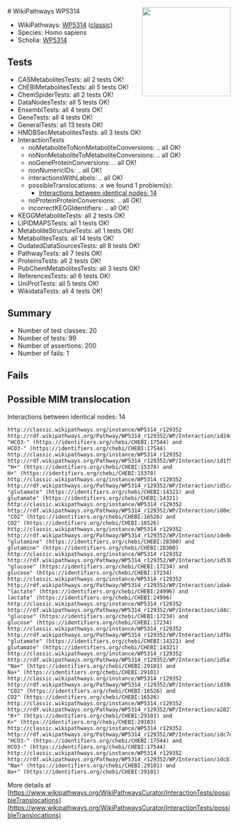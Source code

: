<img style="float: right; width: 200px" src="https://upload.wikimedia.org/wikipedia/commons/thumb/8/83/Wplogo_with_text_500.png/640px-Wplogo_with_text_500.png" />
# WikiPathways WP5314

* WikiPathways: [WP5314](https://wikipathways.org/pathways/WP5314) ([classic](https://classic.wikipathways.org/instance/WP5314))
* Species: Homo sapiens
* Scholia: [WP5314](https://scholia.toolforge.org/wikipathways/WP5314)
## Tests
* CASMetabolitesTests: all 2 tests OK!
* ChEBIMetabolitesTests: all 5 tests OK!
* ChemSpiderTests: all 2 tests OK!
* DataNodesTests: all 5 tests OK!
* EnsemblTests: all 4 tests OK!
* GeneTests: all 4 tests OK!
* GeneralTests: all 13 tests OK!
* HMDBSecMetabolitesTests: all 3 tests OK!
* InteractionTests
    * noMetaboliteToNonMetaboliteConversions: .. all OK!
    * noNonMetaboliteToMetaboliteConversions: .. all OK!
    * noGeneProteinConversions: .. all OK!
    * nonNumericIDs: .. all OK!
    * interactionsWithLabels: .. all OK!
    * possibleTranslocations: .x we found 1 problem(s):
        * [Interactions between identical nodes: 14](#661ebeee)
    * noProteinProteinConversions: .. all OK!
    * incorrectKEGGIdentifiers: .. all OK!
* KEGGMetaboliteTests: all 2 tests OK!
* LIPIDMAPSTests: all 1 tests OK!
* MetaboliteStructureTests: all 1 tests OK!
* MetabolitesTests: all 14 tests OK!
* OudatedDataSourcesTests: all 8 tests OK!
* PathwayTests: all 7 tests OK!
* ProteinsTests: all 2 tests OK!
* PubChemMetabolitesTests: all 3 tests OK!
* ReferencesTests: all 6 tests OK!
* UniProtTests: all 5 tests OK!
* WikidataTests: all 4 tests OK!


## Summary

* Number of test classes: 20
* Number of tests: 99
* Number of assertions: 200
* Number of fails: 1

## Fails

<a name="661ebeee" />

## Possible MIM translocation

Interactions between identical nodes: 14
```
http://classic.wikipathways.org/instance/WP5314_r129352 http://rdf.wikipathways.org/Pathway/WP5314_r129352/WP/Interaction/id24d75b25 "HCO3-" (https://identifiers.org/chebi/CHEBI:17544) and 
HCO3-" (https://identifiers.org/chebi/CHEBI:17544)
http://classic.wikipathways.org/instance/WP5314_r129352 http://rdf.wikipathways.org/Pathway/WP5314_r129352/WP/Interaction/id1f5335c9 "H+" (https://identifiers.org/chebi/CHEBI:15378) and 
H+" (https://identifiers.org/chebi/CHEBI:15378)
http://classic.wikipathways.org/instance/WP5314_r129352 http://rdf.wikipathways.org/Pathway/WP5314_r129352/WP/Interaction/id5ca97d16 "glutamate" (https://identifiers.org/chebi/CHEBI:14321) and 
glutamate" (https://identifiers.org/chebi/CHEBI:14321)
http://classic.wikipathways.org/instance/WP5314_r129352 http://rdf.wikipathways.org/Pathway/WP5314_r129352/WP/Interaction/id8e38f6e7 "CO2" (https://identifiers.org/chebi/CHEBI:16526) and 
CO2" (https://identifiers.org/chebi/CHEBI:16526)
http://classic.wikipathways.org/instance/WP5314_r129352 http://rdf.wikipathways.org/Pathway/WP5314_r129352/WP/Interaction/ide8e3e04f "glutamine" (https://identifiers.org/chebi/CHEBI:28300) and 
glutamine" (https://identifiers.org/chebi/CHEBI:28300)
http://classic.wikipathways.org/instance/WP5314_r129352 http://rdf.wikipathways.org/Pathway/WP5314_r129352/WP/Interaction/id53b50a6e "glucose" (https://identifiers.org/chebi/CHEBI:17234) and 
glucose" (https://identifiers.org/chebi/CHEBI:17234)
http://classic.wikipathways.org/instance/WP5314_r129352 http://rdf.wikipathways.org/Pathway/WP5314_r129352/WP/Interaction/ida4c7d417 "lactate" (https://identifiers.org/chebi/CHEBI:24996) and 
lactate" (https://identifiers.org/chebi/CHEBI:24996)
http://classic.wikipathways.org/instance/WP5314_r129352 http://rdf.wikipathways.org/Pathway/WP5314_r129352/WP/Interaction/id4c1ca33 "glucose" (https://identifiers.org/chebi/CHEBI:17234) and 
glucose" (https://identifiers.org/chebi/CHEBI:17234)
http://classic.wikipathways.org/instance/WP5314_r129352 http://rdf.wikipathways.org/Pathway/WP5314_r129352/WP/Interaction/idfbad38df "glutamate" (https://identifiers.org/chebi/CHEBI:14321) and 
glutamate" (https://identifiers.org/chebi/CHEBI:14321)
http://classic.wikipathways.org/instance/WP5314_r129352 http://rdf.wikipathways.org/Pathway/WP5314_r129352/WP/Interaction/id5affd5c7 "Na+" (https://identifiers.org/chebi/CHEBI:29101) and 
Na+" (https://identifiers.org/chebi/CHEBI:29101)
http://classic.wikipathways.org/instance/WP5314_r129352 http://rdf.wikipathways.org/Pathway/WP5314_r129352/WP/Interaction/id39db684d "CO2" (https://identifiers.org/chebi/CHEBI:16526) and 
CO2" (https://identifiers.org/chebi/CHEBI:16526)
http://classic.wikipathways.org/instance/WP5314_r129352 http://rdf.wikipathways.org/Pathway/WP5314_r129352/WP/Interaction/a2827 "K+" (https://identifiers.org/chebi/CHEBI:29103) and 
K+" (https://identifiers.org/chebi/CHEBI:29103)
http://classic.wikipathways.org/instance/WP5314_r129352 http://rdf.wikipathways.org/Pathway/WP5314_r129352/WP/Interaction/idc7ef6d7b "HCO3-" (https://identifiers.org/chebi/CHEBI:17544) and 
HCO3-" (https://identifiers.org/chebi/CHEBI:17544)
http://classic.wikipathways.org/instance/WP5314_r129352 http://rdf.wikipathways.org/Pathway/WP5314_r129352/WP/Interaction/idcb738b48 "Na+" (https://identifiers.org/chebi/CHEBI:29101) and 
Na+" (https://identifiers.org/chebi/CHEBI:29101)
```

More details at [https://www.wikipathways.org/WikiPathwaysCurator/InteractionTests/possibleTranslocations](https://www.wikipathways.org/WikiPathwaysCurator/InteractionTests/possibleTranslocations)

